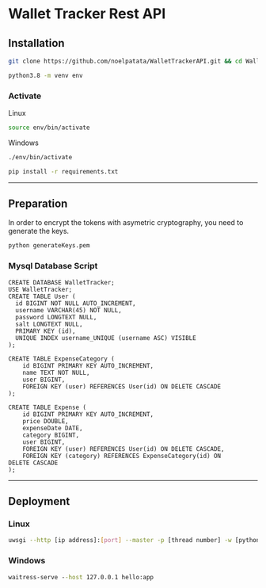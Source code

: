 # Wallet Tracker Rest API
## Installation
``` bash
git clone https://github.com/noelpatata/WalletTrackerAPI.git && cd WalletTrackerAPI/
```

``` bash
python3.8 -m venv env
```

### Activate
Linux
``` bash
source env/bin/activate
```
Windows
``` cmd
./env/bin/activate
```
``` bash
pip install -r requirements.txt
```
---

## Preparation
In order to encrypt the tokens with asymetric cryptography, you need to generate the keys.
``` bash
python generateKeys.pem
```

### Mysql Database Script
``` mysql
CREATE DATABASE WalletTracker;
USE WalletTracker;
CREATE TABLE User (
  id BIGINT NOT NULL AUTO_INCREMENT,
  username VARCHAR(45) NOT NULL,
  password LONGTEXT NULL,
  salt LONGTEXT NULL,
  PRIMARY KEY (id),
  UNIQUE INDEX username_UNIQUE (username ASC) VISIBLE
);
  
CREATE TABLE ExpenseCategory (
    id BIGINT PRIMARY KEY AUTO_INCREMENT,
    name TEXT NOT NULL,
    user BIGINT,
    FOREIGN KEY (user) REFERENCES User(id) ON DELETE CASCADE
);

CREATE TABLE Expense (
    id BIGINT PRIMARY KEY AUTO_INCREMENT,
    price DOUBLE,
    expenseDate DATE,
    category BIGINT,
    user BIGINT,
    FOREIGN KEY (user) REFERENCES User(id) ON DELETE CASCADE,
    FOREIGN KEY (category) REFERENCES ExpenseCategory(id) ON DELETE CASCADE
);
```
---
## Deployment
### Linux
``` bash
uwsgi --http [ip address]:[port] --master -p [thread number] -w [python file name (without .py extension)]:app
```
### Windows
``` cmd
waitress-serve --host 127.0.0.1 hello:app
```
